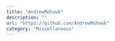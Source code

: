 ```yaml
---
title: "AndrewMohawk"
description: ""
url: "https://github.com/AndrewMohawk"
category: "Miscellaneous"
---
```

